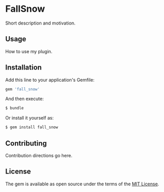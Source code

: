 # FallSnow
Short description and motivation.

## Usage
How to use my plugin.

## Installation
Add this line to your application's Gemfile:

```ruby
gem 'fall_snow'
```

And then execute:
```bash
$ bundle
```

Or install it yourself as:
```bash
$ gem install fall_snow
```

## Contributing
Contribution directions go here.

## License
The gem is available as open source under the terms of the [MIT License](https://opensource.org/licenses/MIT).
